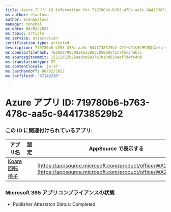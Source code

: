 ```yaml
---
title: Azure アプリ ID Information for 719780b6-b763-478c-aa5c-9441738529b2
ms.author: elmalova
author: elenamalova
manager: tonybal
ms.date: 08/01/2022
ms.topic: article
ms.service: attestation
certification_type: attested
description: 719780b6-b763-478c-aa5c-9441738529b2 のすべての利用可能なセキュリティとコンプライアンス情報。
ms.openlocfilehash: 7629d979930da0aa585b3850e05f1c7fec34ebcc
ms.sourcegitcommit: 15212d15b25eed0a9837a7010d6334ef7d4fc4db
ms.translationtype: MT
ms.contentlocale: ja-JP
ms.lasthandoff: 08/02/2022
ms.locfileid: "67149230"
---
```

# <a name="azure-app-id-719780b6-b763-478c-aa5c-9441738529b2"></a>Azure アプリ ID: 719780b6-b763-478c-aa5c-9441738529b2


### <a name="apps-associated-with-this-id"></a>この ID に関連付けられているアプリ:
| **アプリ名** | **認定** | **AppSource で表示する** |
|--------------|---------------|-----------------------|
| [Koare 回転椅子](../forward/WA200004456.md) |  | [https://appsource.microsoft.com/product/office/WA200004456](https://appsource.microsoft.com/product/office/WA200004456) |

### <a name="microsoft-365-app-compliance-status"></a>Microsoft 365 アプリコンプライアンスの状態
- Publisher Attestaton Status: Completed
